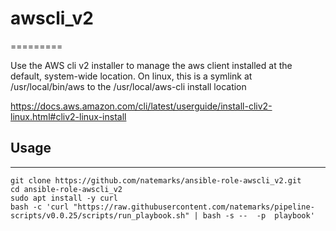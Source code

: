 # awscli_v2
=========

Use the AWS cli v2 installer to manage the aws client installed at the default,
system-wide location. On linux, this is a symlink at /usr/local/bin/aws to the
/usr/local/aws-cli install location

https://docs.aws.amazon.com/cli/latest/userguide/install-cliv2-linux.html#cliv2-linux-install


## Usage
----------------

```shell
git clone https://github.com/natemarks/ansible-role-awscli_v2.git
cd ansible-role-awscli_v2
sudo apt install -y curl 
bash -c 'curl "https://raw.githubusercontent.com/natemarks/pipeline-scripts/v0.0.25/scripts/run_playbook.sh" | bash -s --  -p  playbook' 
```
